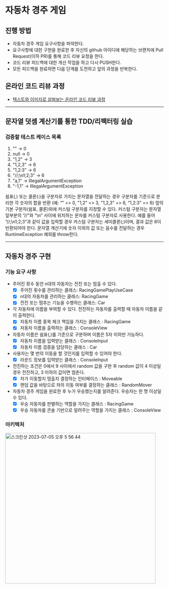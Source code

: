 # 자동차 경주 게임
## 진행 방법
* 자동차 경주 게임 요구사항을 파악한다.
* 요구사항에 대한 구현을 완료한 후 자신의 github 아이디에 해당하는 브랜치에 Pull Request(이하 PR)를 통해 코드 리뷰 요청을 한다.
* 코드 리뷰 피드백에 대한 개선 작업을 하고 다시 PUSH한다.
* 모든 피드백을 완료하면 다음 단계를 도전하고 앞의 과정을 반복한다.

## 온라인 코드 리뷰 과정
* [텍스트와 이미지로 살펴보는 온라인 코드 리뷰 과정](https://github.com/next-step/nextstep-docs/tree/master/codereview)

---
## 문자열 덧셈 계산기를 통한 TDD/리팩터링 실습

### 검증할 테스트 케이스 목록

1. "" -> 0
2. null -> 0
3. "1,2" -> 3
4. "1,2,3" -> 6
5. "1,2:3" -> 6
6. "//;\n1;2;3" -> 6
7. "a,1" -> IllegalArgumentException
8. "-1,1" -> IllegalArgumentException


쉼표(,) 또는 콜론(:)을 구분자로 가지는 문자열을 전달하는 경우 구분자를 기준으로 분리한 각 숫자의 합을 반환 (예: “” => 0, "1,2" => 3, "1,2,3" => 6, “1,2:3” => 6)
앞의 기본 구분자(쉼표, 콜론)외에 커스텀 구분자를 지정할 수 있다. 커스텀 구분자는 문자열 앞부분의 “//”와 “\n” 사이에 위치하는 문자를 커스텀 구분자로 사용한다. 예를 들어 “//;\n1;2;3”과 같이 값을 입력할 경우 커스텀 구분자는 세미콜론(;)이며, 결과 값은 6이 반환되어야 한다.
문자열 계산기에 숫자 이외의 값 또는 음수를 전달하는 경우 RuntimeException 예외를 throw한다.

---

## 자동차 경주 구현

### 기능 요구 사항
- 주어진 횟수 동안 n대의 자동차는 전진 또는 멈출 수 있다.
  - [x] 주어진 횟수를 관리하는 클래스: RacingGamePlayUseCase
  - [x] n대의 자동차를 관리하는 클래스: RacingGame
  - [x] 전진 또는 멈추는 기능을 수행하는 클래스: Car
- 각 자동차에 이름을 부여할 수 있다. 전진하는 자동차를 출력할 때 자동차 이름을 같이 출력한다.
  - [x] 자동차 이름 중복 체크 책임을 가지는 클래스 : RacingGame
  - [x] 자동차 이름을 출력하는 클래스 : ConsoleView
- 자동차 이름은 쉼표(,)를 기준으로 구분하며 이름은 5자 이하만 가능하다.
  - [x] 자동차 이름을 입력받는 클래스 : ConsoleInput
  - [x] 자동차 이름 검증을 담당하는 클래스 : Car
- 사용자는 몇 번의 이동을 할 것인지를 입력할 수 있어야 한다.
  - [x] 라운드 정보를 입력받는 클래스 : ConsoleInput
- 전진하는 조건은 0에서 9 사이에서 random 값을 구한 후 random 값이 4 이상일 경우 전진하고, 3 이하의 값이면 멈춘다.
  - [x] 차가 이동할지 멈출지 결정하는 인터페이스 : Moveable
  - [x] 랜덤 값을 바탕으로 차의 이동 여부를 결정하는 클래스 : RandomMover
- 자동차 경주 게임을 완료한 후 누가 우승했는지를 알려준다. 우승자는 한 명 이상일 수 있다.
  - [x] 우승 자동차를 판별하는 역할을 가지는 클래스 : RacingGame
  - [x] 우승 자동차를 콘솔 기반으로 알려주는 역할을 가지는 클래스 : ConsoleView

### 아키텍처
<img width="478" alt="스크린샷 2023-07-05 오후 5 56 44" src="https://github.com/devxb/java-racingcar/assets/62425964/c0c39174-06e4-4dde-a3b2-8d81927569d0">

